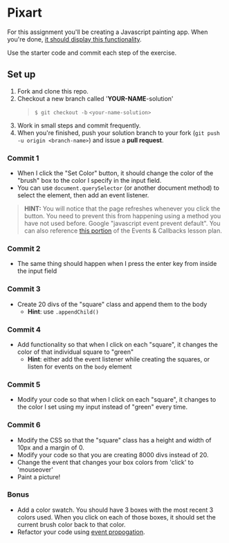 # Pixart

For this assignment you'll be creating a Javascript painting app. When you're done, [it should display this functionality](http://ga-wdi-exercises.github.io/pixart_js/).

Use the starter code and commit each step of the exercise.
## Set up
1. Fork and clone this repo.
2. Checkout a new branch called '**YOUR-NAME**-solution'
   > `$ git checkout -b` `<your-name-solution>`
3. Work in small steps and commit frequently.
4. When you're finished, push your solution branch to your fork (`git push -u origin <branch-name>`) and issue a **pull request**.

### Commit 1

* When I click the "Set Color" button, it should change the color of the "brush" box to the color I specify in the input field.
* You can use `document.querySelector` (or another document method) to select the element, then add an event listener.

> **HINT:** You will notice that the page refreshes whenever you click the button. You need to prevent this from happening using a method you have not used before. Google "javascript event prevent default". You can also reference [this portion](https://github.com/ga-wdi-lessons/js-events-callbacks#event-defaults-405---410-5-minutes) of the Events & Callbacks lesson plan.

### Commit 2

* The same thing should happen when I press the enter key from inside the input field

### Commit 3

* Create 20 divs of the "square" class and append them to the body
  * **Hint**: use `.appendChild()`

### Commit 4

* Add functionality so that when I click on each "square", it changes the color of that individual square to "green"
  * **Hint**: either add the event listener while creating the squares, or listen for events on the `body` element

### Commit 5

* Modify your code so that when I click on each "square", it changes to the color I set using my input instead of "green" every time.

### Commit 6

* Modify the CSS so that the "square" class has a height and width of 10px and a margin of 0.
* Modify your code so that you are creating 8000 divs instead of 20.
* Change the event that changes your box colors from 'click' to 'mouseover'
* Paint a picture!

### Bonus

* Add a color swatch. You should have 3 boxes with the most recent 3 colors used. When you click on each of those boxes, it should set the current brush color back to that color.
* Refactor your code using [event propogation](https://git.generalassemb.ly/dc-wdi-fundamentals/event-propogation).
